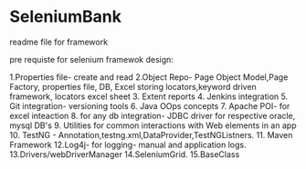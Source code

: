 # SeleniumBank

readme file for framework

pre requiste for selenium framewok design:

 1.Properties file- create and read
 2.Object Repo- Page Object Model,Page Factory, properties file, DB, Excel storing locators,keyword driven framework, locators excel sheet 
 3. Extent reports
 4. Jenkins integration
 5. Git integration- versioning tools
 6. Java OOps concepts
 7. Apache POI- for  excel inteaction
 8. for any db integration- JDBC driver for respective oracle, mysql DB's
 9. Utilities  for common interactions with Web elements in an app
 10. TestNG - Annotation,testng.xml,DataProvider,TestNGListners.
 11. Maven Framework
 12.Log4j- for logging- manual and application logs.
 13.Drivers/webDriverManager
 14.SeleniumGrid.
 15.BaseClass
 
 
